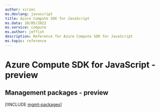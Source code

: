 ```yaml
---
author: xirzec
ms.devlang: javascript
title: Azure Compute SDK for JavaScript
ms.data: 10/05/2022
ms.service: compute
ms.author: jeffish
description: Reference for Azure Compute SDK for JavaScript
ms.topic: reference
---
```

# Azure Compute SDK for JavaScript - preview

## Management packages - preview
[!INCLUDE [mgmt-packages](compute-mgmt-index.md)]